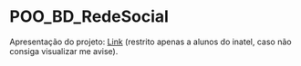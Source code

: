 # POO_BD_RedeSocial

Apresentação do projeto: [Link](https://posinatel-my.sharepoint.com/:v:/r/personal/lucas_ruan_ges_inatel_br/Documents/POO-BD-RedeSocial.mp4?csf=1&web=1&nav=eyJyZWZlcnJhbEluZm8iOnsicmVmZXJyYWxBcHAiOiJPbmVEcml2ZUZvckJ1c2luZXNzIiwicmVmZXJyYWxBcHBQbGF0Zm9ybSI6IldlYiIsInJlZmVycmFsTW9kZSI6InZpZXciLCJyZWZlcnJhbFZpZXciOiJNeUZpbGVzTGlua0RpcmVjdCJ9fQ&e=nAAPcn)
(restrito apenas a alunos do inatel, caso não consiga visualizar me avise).
